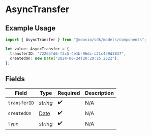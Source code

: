# AsyncTransfer

## Example Usage

```typescript
import { AsyncTransfer } from "@moovio/sdk/models/components";

let value: AsyncTransfer = {
  transferID: "72263fd6-f2c5-4e1b-96dc-c21c439d3837",
  createdOn: new Date("2024-06-24T20:29:25.252Z"),
};
```

## Fields

| Field                                                                                         | Type                                                                                          | Required                                                                                      | Description                                                                                   |
| --------------------------------------------------------------------------------------------- | --------------------------------------------------------------------------------------------- | --------------------------------------------------------------------------------------------- | --------------------------------------------------------------------------------------------- |
| `transferID`                                                                                  | *string*                                                                                      | :heavy_check_mark:                                                                            | N/A                                                                                           |
| `createdOn`                                                                                   | [Date](https://developer.mozilla.org/en-US/docs/Web/JavaScript/Reference/Global_Objects/Date) | :heavy_check_mark:                                                                            | N/A                                                                                           |
| `type`                                                                                        | *string*                                                                                      | :heavy_check_mark:                                                                            | N/A                                                                                           |